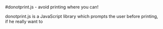 #donotprint.js - avoid printing where you can!

donotprint.js is a JavaScript library which prompts the user before printing, if he really want to 